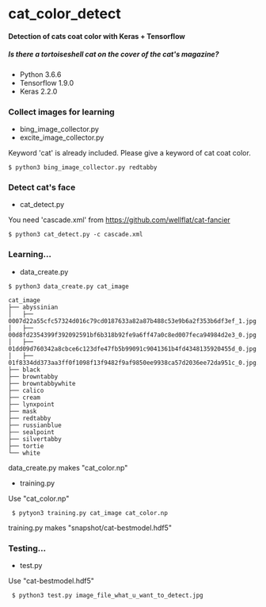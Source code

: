 # cat_color_detect
#### Detection of cats coat color with Keras + Tensorflow
##### Is there a tortoiseshell cat on the cover of the cat's magazine?
- Python 3.6.6
- Tensorflow 1.9.0
- Keras 2.2.0

### Collect images for learning

- bing_image_collector.py
- excite_image_collector.py

Keyword 'cat' is already included. Please give a keyword of cat coat color.

`$ python3 bing_image_collector.py redtabby`

### Detect cat's face

- cat_detect.py

You need 'cascade.xml' from https://github.com/wellflat/cat-fancier

`$ python3 cat_detect.py -c cascade.xml`

### Learning...

- data_create.py

`$ python3 data_create.py cat_image`

```
cat_image
├── abyssinian
│   ├── 0007d22a55cfc57324d016c79cd0187633a82a87b488c53e9b6a2f353b6df3ef_1.jpg
│   ├── 00d8fd2354399f392092591bf6b318b92fe9a6ff47a0c8ed007feca94984d2e3_0.jpg
│   ├── 01dd09d760342a8cbce6c123dfe47fb5b99091c9041361b4fd4348135920455d_0.jpg
│   ├── 01f8334dd373aa3ff0f1098f13f9482f9af9850ee9938ca57d2036ee72da951c_0.jpg...
├── black
├── browntabby
├── browntabbywhite
├── calico
├── cream
├── lynxpoint
├── mask
├── redtabby
├── russianblue
├── sealpoint
├── silvertabby
├── tortie
└── white
```

data_create.py makes "cat_color.np"

- training.py

Use "cat_color.np"

` $ pytyon3 training.py cat_image cat_color.np`

training.py makes "snapshot/cat-bestmodel.hdf5"

### Testing...

- test.py

Use "cat-bestmodel.hdf5"

` $ python3 test.py image_file_what_u_want_to_detect.jpg`

